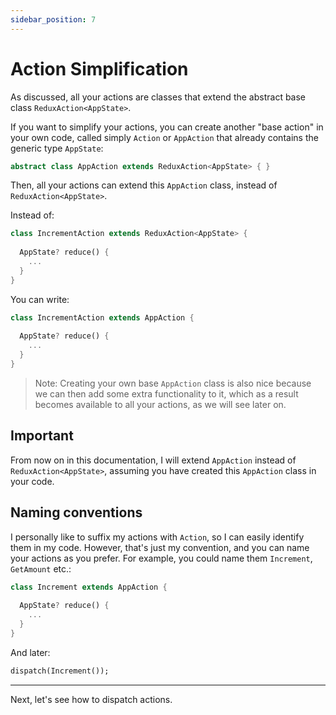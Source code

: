 ```yaml
---
sidebar_position: 7
---
```


# Action Simplification

As discussed, all your actions are classes that extend the abstract base
class `ReduxAction<AppState>`.

If you want to simplify your actions, you can create another "base action" in your own code,
called simply `Action` or `AppAction` that already contains the generic type `AppState`:

```dart
abstract class AppAction extends ReduxAction<AppState> { } 
```

Then, all your actions can extend this `AppAction` class, instead of `ReduxAction<AppState>`.

Instead of:

```dart
class IncrementAction extends ReduxAction<AppState> {
  
  AppState? reduce() { 
    ... 
  }  
}
```

You can write:

```dart
class IncrementAction extends AppAction {
  
  AppState? reduce() { 
    ... 
  }  
}
```

> Note: Creating your own base `AppAction` class is also nice because we can then add some extra
> functionality to it, which as a result becomes available to all your actions, as we will see later
> on.

## Important

From now on in this documentation, I will extend `AppAction` instead of `ReduxAction<AppState>`,
assuming you have created this `AppAction` class in your code.

## Naming conventions

I personally like to suffix my actions with `Action`, so I can easily identify them in my code.
However, that's just my convention, and you can name your actions as you prefer. For example,
you could name them `Increment`, `GetAmount` etc.:

```dart
class Increment extends AppAction {
  
  AppState? reduce() {  
    ... 
  }  
}
```

And later:

```dart
dispatch(Increment());
```

<hr></hr>

Next, let's see how to dispatch actions.
